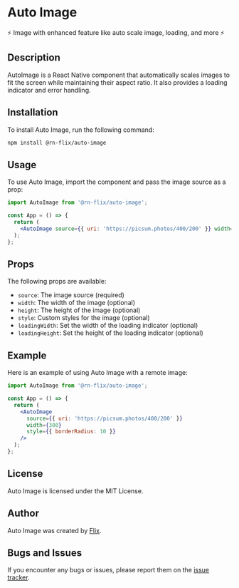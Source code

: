 # Auto Image

⚡ Image with enhanced feature like auto scale image, loading, and more ⚡

## Description

AutoImage is a React Native component that automatically scales images to fit the screen while maintaining their aspect ratio. It also provides a loading indicator and error handling.

## Installation

To install Auto Image, run the following command:

```bash
npm install @rn-flix/auto-image
```

## Usage

To use Auto Image, import the component and pass the image source as a prop:

```jsx
import AutoImage from '@rn-flix/auto-image';

const App = () => {
  return (
    <AutoImage source={{ uri: 'https://picsum.photos/400/200' }} width={300} />
  );
};
```

## Props

The following props are available:

- `source`: The image source (required)
- `width`: The width of the image (optional)
- `height`: The height of the image (optional)
- `style`: Custom styles for the image (optional)
- `loadingWidth`: Set the width of the loading indicator (optional)
- `loadingHeight`: Set the height of the loading indicator (optional)

## Example

Here is an example of using Auto Image with a remote image:

```jsx
import AutoImage from '@rn-flix/auto-image';

const App = () => {
  return (
    <AutoImage
      source={{ uri: 'https://picsum.photos/400/200' }}
      width={300}
      style={{ borderRadius: 10 }}
    />
  );
};
```

## License

Auto Image is licensed under the MIT License.

## Author

Auto Image was created by [Flix](https://github.com/zxccvvv).

## Bugs and Issues

If you encounter any bugs or issues, please report them on the [issue tracker](https://github.com/flixyudh/flix-react-native/issues).
